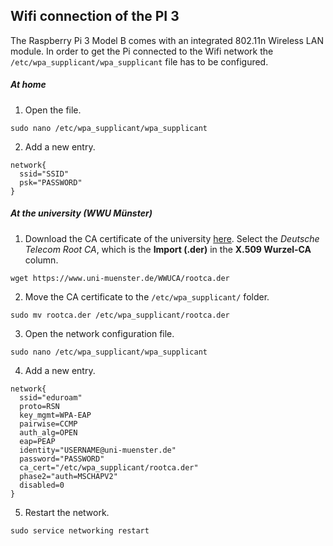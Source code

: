 ## Wifi connection of the PI 3

The Raspberry Pi 3 Model B comes with an integrated 802.11n Wireless LAN module. In order to get the Pi connected to the Wifi network the `/etc/wpa_supplicant/wpa_supplicant` file has to be configured.

##### At home

1) Open the file.

```
sudo nano /etc/wpa_supplicant/wpa_supplicant
```

2) Add a new entry.

```
network{
  ssid="SSID"
  psk="PASSWORD"
}
```

##### At the university (WWU Münster)

1) Download the CA certificate of the university [here](https://www.uni-muenster.de/WWUCA/info/wwuca-keys.html). Select the *Deutsche Telecom Root CA*, which is the **Import (.der)** in the **X.509 Wurzel-CA** column.

```
wget https://www.uni-muenster.de/WWUCA/rootca.der
```

2) Move the CA certificate to the `/etc/wpa_supplicant/` folder.

```
sudo mv rootca.der /etc/wpa_supplicant/rootca.der
```

3) Open the network configuration file.

```
sudo nano /etc/wpa_supplicant/wpa_supplicant
```

4) Add a new entry.

```
network{
  ssid="eduroam"
  proto=RSN
  key_mgmt=WPA-EAP
  pairwise=CCMP
  auth_alg=OPEN
  eap=PEAP
  identity="USERNAME@uni-muenster.de"
  password="PASSWORD"
  ca_cert="/etc/wpa_supplicant/rootca.der"
  phase2="auth=MSCHAPV2"
  disabled=0
}
```

5) Restart the network.

```
sudo service networking restart
```
